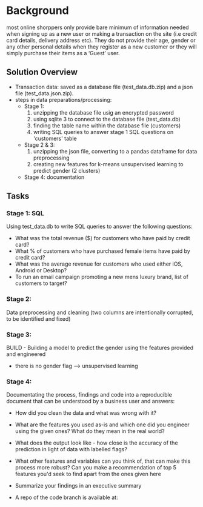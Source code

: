 # Background
most online shorppers only provide bare minimum of information needed when signing up as a new user or making a transaction on the site (i.e credit card details, delivery address etc). They do not provide their age, gender or any other personal details when they register as a new customer or they will simply purchase their items as a ‘Guest’ user.

## Solution Overview
* Transaction data: saved as a database file (test_data.db.zip) and a json file (test_data.json.zip). 
* steps in data preparations/processing:
    * Stage 1:
        1. unzipping the database file usig an encrypted password
        2. using sqlite 3 to connect to the database file (test_data.db)
        3. finding the table name within the database file (customers)
        4. writing SQL queries to answer stage 1 SQL questions on 'customers' table 
    * Stage 2 & 3:
        1. unzipping the json file, converting to a pandas dataframe for data preprocessing 
        2. creating new features for k-means unsupervised learning to predict gender (2 clusters)
    * Stage 4: documentation

## Tasks

### Stage 1: SQL 
 Using test_data.db to write SQL queries to answer the following questions:

* What was the total revenue ($) for customers who have paid by credit card?
* What % of customers who have purchased female items have paid by credit card?
* What was the average revenue for customers who used either iOS, Android or Desktop?
* To run an email campaign promoting a new mens luxury brand, list of customers to target?

### Stage 2: 
Data preprocessing and cleaning (two columns are intentionally corrupted, to be identified and fixed)

### Stage 3: 
BUILD - Building a model to predict the gender using the features provided and engineered 
* there is no gender flag --> unsupervised learning

### Stage 4: 
Documentating the process, findings and code into a reproducible document that can be understood by a business user and answers:
* How did you clean the data and what was wrong with it?
* What are the features you used as-is and which one did you engineer using the given ones? What do they mean in the real world?
* What does the output look like - how close is the accuracy of the prediction in light of data with labelled flags?
* What other features and variables can you think of, that can make this process more robust? Can you make a recommendation of top 5 features you'd seek to find apart from the ones given here
* Summarize your findings in an executive summary

* A repo of the code branch is available at:
